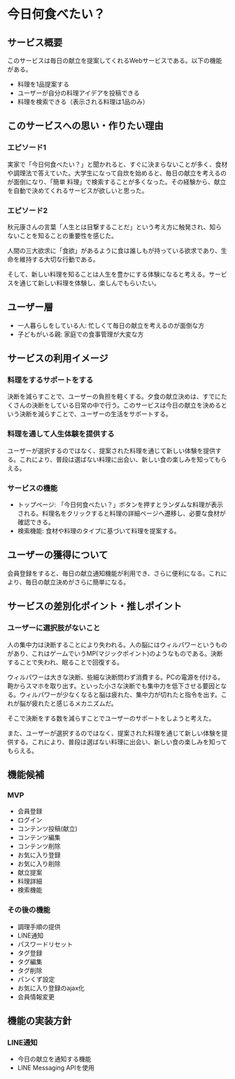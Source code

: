 # 今日何食べたい？
## サービス概要
このサービスは毎日の献立を提案してくれるWebサービスである。以下の機能がある。
* 料理を1品提案する
* ユーザーが自分の料理アイデアを投稿できる
* 料理を検索できる（表示される料理は1品のみ）

## このサービスへの思い・作りたい理由
### エピソード1
実家で「今日何食べたい？」と聞かれると、すぐに決まらないことが多く、食材や調理法で答えていた。大学生になって自炊を始めると、毎日の献立を考えるのが面倒になり、「簡単 料理」で検索することが多くなった。その経験から、献立を自動で決めてくれるサービスが欲しいと思った。

### エピソード2
秋元康さんの言葉「人生とは目撃することだ」という考え方に触発され、知らないことを知ることの重要性を感じた。

人間の三大欲求に「食欲」があるように食は誰しもが持っている欲求であり、生命を維持する大切な行動である。

そして、新しい料理を知ることは人生を豊かにする体験になると考える。サービスを通じて新しい料理を体験し、楽しんでもらいたい。

## ユーザー層
* 一人暮らしをしている人: 忙しくて毎日の献立を考えるのが面倒な方
* 子どもがいる親: 家庭での食事管理が大変な方

## サービスの利用イメージ
### 料理をするサポートをする
決断を減らすことで、ユーザーの負担を軽くする。夕食の献立決めは、すでにたくさんの決断をしている日常の中で行う。このサービスは今日の献立を決めるという決断を減らすことで、ユーザーの生活をサポートする。
### 料理を通して人生体験を提供する
ユーザーが選択するのではなく、提案された料理を通じて新しい体験を提供する。これにより、普段は選ばない料理に出会い、新しい食の楽しみを知ってもらえる。
### サービスの機能
* トップページ: 「今日何食べたい？」ボタンを押すとランダムな料理が表示される。料理名をクリックすると料理の詳細ページへ遷移し、必要な食材が確認できる。
* 検索機能: 食材や料理のタイプに基づいて料理を提案する。

## ユーザーの獲得について
会員登録をすると、毎日の献立通知機能が利用でき、さらに便利になる。これにより、毎日の献立決めがさらに簡単になる。

## サービスの差別化ポイント・推しポイント
### ユーザーに選択肢がないこと
人の集中力は決断することにより失われる。人の脳にはウィルパワーというものがあり、これはゲームでいうMP(マジックポイント)のようなものである。決断することで失われ、眠ることで回復する。

ウィルパワーは大きな決断、些細な決断問わず消費する。PCの電源を付ける。鞄からスマホを取り出す。といった小さな決断でも集中力を低下させる要因となる。ウィルパワーが少なくなると脳は疲れた、集中力が切れたと指令を出す。これが脳が疲れたと感じるメカニズムだ。

そこで決断をする数を減らすことでユーザーのサポートをしようと考えた。

また、ユーザーが選択するのではなく、提案された料理を通じて新しい体験を提供する。これにより、普段は選ばない料理に出会い、新しい食の楽しみを知ってもらえる。

## 機能候補
### MVP
* 会員登録
* ログイン
* コンテンツ投稿(献立)
* コンテンツ編集
* コンテンツ削除
* お気に入り登録
* お気に入り削除
* 献立提案
* 料理詳細
* 検索機能

### その後の機能
* 調理手順の提供
* LINE通知
* パスワードリセット
* タグ登録
* タグ編集
* タグ削除
* パンくず設定
* お気に入り登録のajax化
* 会員情報変更

## 機能の実装方針
### LINE通知
* 今日の献立を通知する機能
* LINE Messaging APIを使用